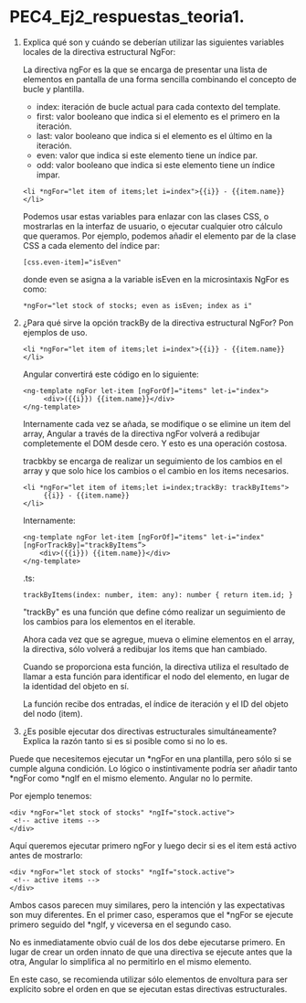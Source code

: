 # PEC4_Ej2_respuestas_teoria1.

1. Explica qué son y cuándo se deberían utilizar las siguientes variables locales de la directiva estructural NgFor:

   La directiva ngFor es la que se encarga de presentar una lista de elementos en pantalla de una forma sencilla combinando el concepto de bucle y plantilla.

   - index: iteración de bucle actual para cada contexto del template.
   - first: valor booleano que indica si el elemento es el primero en la iteración.
   - last: valor booleano que indica si el elemento es el último en la iteración.
   - even: valor que indica si este elemento tiene un índice par.
   - odd: valor booleano que indica si este elemento tiene un índice impar.

   `<li *ngFor="let item of items;let i=index">{{i}} - {{item.name}}</li>`

   Podemos usar estas variables para enlazar con las clases CSS, o mostrarlas en la interfaz de usuario, o ejecutar cualquier otro cálculo que queramos. Por ejemplo, podemos añadir el elemento par de la clase CSS a cada elemento del índice par:

   `[css.even-item]="isEven"`

   donde even se asigna a la variable isEven en la microsintaxis NgFor es como:

   `*ngFor="let stock of stocks; even as isEven; index as i"`

2. ¿Para qué sirve la opción trackBy de la directiva estructural NgFor? Pon ejemplos de uso.

   `<li *ngFor="let item of items;let i=index">{{i}} - {{item.name}}</li>`

   Angular convertirá este código en lo siguiente:

   ```
   <ng-template ngFor let-item [ngForOf]="items" let-i="index">
        <div>({{i}}) {{item.name}}</div>
   </ng-template>
   ```

   Internamente cada vez se añada, se modifique o se elimine un item del array, Angular a través de la directiva ngFor volverá a redibujar completemente el DOM desde cero. Y esto es una operación costosa.

   tracbkby se encarga de realizar un seguimiento de los cambios en el array y que solo hice los cambios o el cambio en los items necesarios.

   ```
   <li *ngFor="let item of items;let i=index;trackBy: trackByItems">
        {{i}} - {{item.name}}
   </li>
   ```

   Internamente:

   ```
   <ng-template ngFor let-item [ngForOf]="items" let-i="index" [ngForTrackBy]="trackByItems”>
       <div>({{i}}) {{item.name}}</div>
   </ng-template>
   ```

   .ts:

   `trackByItems(index: number, item: any): number { return item.id; }`

   "trackBy" es una función que define cómo realizar un seguimiento de los cambios para los elementos en el iterable.

   Ahora cada vez que se agregue, mueva o elimine elementos en el array, la directiva, sólo volverá a redibujar los items que han cambiado.

   Cuando se proporciona esta función, la directiva utiliza el resultado de llamar a esta función para identificar el nodo del elemento, en lugar de la identidad del objeto en sí.

   La función recibe dos entradas, el índice de iteración y el ID del objeto del nodo (item).

3. ¿Es posible ejecutar dos directivas estructurales simultáneamente? Explica la razón tanto si es si posible como si no lo es.

Puede que necesitemos ejecutar un *ngFor en una plantilla, pero sólo si se cumple alguna condición. Lo lógico o instintivamente podría ser añadir tanto *ngFor como \*ngIf en el mismo elemento. Angular no lo permite.

Por ejemplo tenemos:

```
<div *ngFor="let stock of stocks" *ngIf="stock.active">
 <!-- active items -->
</div>
```
Aquí queremos ejecutar primero ngFor y luego decir si es el item está activo antes de mostrarlo:

```
<div *ngFor="let stock of stocks" *ngIf="stock.active">
 <!-- active items -->
</div>
```

Ambos casos parecen muy similares, pero la intención y las expectativas son muy diferentes. En el primer caso, esperamos que el *ngFor se ejecute primero seguido del *ngIf, y viceversa en el segundo caso.

No es inmediatamente obvio cuál de los dos debe ejecutarse primero. En lugar de crear un orden innato de que una directiva se ejecute antes que la otra, Angular lo simplifica al no permitirlo en el mismo elemento.

En este caso, se recomienda utilizar sólo elementos de envoltura para ser explícito sobre el orden en que se ejecutan estas directivas estructurales.
